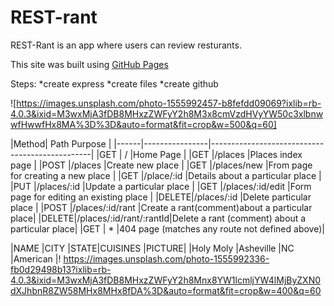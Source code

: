 # REST-rant
REST-Rant is an app where users can review resturants.

This site was built using [GitHub Pages](https://pages.github.com/)

Steps: 
*create express
*create files
*create github

![https://images.unsplash.com/photo-1555992457-b8fefdd09069?ixlib=rb-4.0.3&ixid=M3wxMjA3fDB8MHxzZWFyY2h8M3x8cmVzdHVyYW50c3xlbnwwfHwwfHx8MA%3D%3D&auto=format&fit=crop&w=500&q=60]

|Method|  Path            Purpose                                        |
|------|----------------|------------------------------------------------|
|GET   |  /               |Home Page                                     |
|GET   |/places           |Places index page                             |
|POST  |/places           |Create new place                              |
|GET   |/places/new       |From page for creating a new place            |
|GET   |/place/:id        |Details about a particular place              |
|PUT   |/places/:id       |Update a particular place                     |
|GET   |/places/:id/edit  |Form page for editing an existing place       |
|DELETE|/places/:id       |Delete particular place                       |
|POST  |/places/:id/rant  |Create a rant(comment)about a particular place|
|DELETE|/places/:id/rant/:rantId|Delete a rant (comment) about a particular place|
|GET   |  *                |404 page (matches any route not defined above)|

|NAME           |CITY               |STATE|CUISINES       |PICTURE|
|Holy Moly      |Asheville          |NC   |American       |! https://images.unsplash.com/photo-1555992336-fb0d29498b13?ixlib=rb-4.0.3&ixid=M3wxMjA3fDB8MHxzZWFyY2h8Mnx8YW1lcmljYW4lMjByZXN0dXJhbnR8ZW58MHx8MHx8fDA%3D&auto=format&fit=crop&w=400&q=60